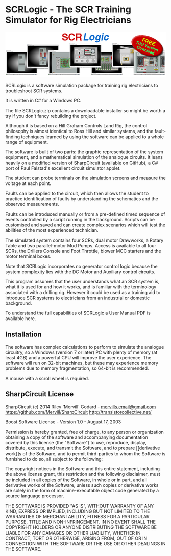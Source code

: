 # SCRLogic - The SCR Training Simulator for Rig Electricians

<p align="center">
<img src="https://raw.githubusercontent.com/gary-1959/SCRLogic/main/images/SCR-Logic-Banner-2.png" alt="SCRLogic - The SCR Training Simulator for Rig Electricians" title="SCRLogic - The SCR Training Simulator for Rig Electricians">
</p>

SCRLogic is a software simulation package for training rig electricians to troubleshoot SCR systems.

It is written in C# for a Windows PC.

The file SCRLogic.zip contains a downloadable installer so might be worth a try if you don't fancy rebuilding the project. 
																
Although it is based on a Hill Graham Controls Land Rig, the control philosophy is almost identical to Ross Hill and similar systems, and the fault-finding techniques learned by using the software can be applied to a whole range of equipment.

The software is built of two parts: the graphic representation of the system equipment, and a mathematical simulation of the analogue circuits. It leans heavily on a modified version of SharpCircuit (available on GitHub), a C# port of Paul Falstad's excellent circuit simulator applet.

The student can probe terminals on the simulation screens and measure the voltage at each point.

Faults can be applied to the circuit, which then allows the student to practice identification of faults by understanding the schematics and the observed measurements.

Faults can be introduced manually or from a pre-defined timed sequence of events controlled by a script running in the background. Scripts can be customised and saved and can create complex scenarios which will test the abilities of the most experienced technician.

The simulated system contains four SCRs, dual motor Drawworks, a Rotary Table and two parallel-motor Mud Pumps. Access is available to all four SCRs, the Drillers Console and Foot Throttle, blower MCC starters and the motor terminal boxes. 

Note that SCRLogic incorporates no generator control logic because the system complexity lies with the DC Motor and Auxiliary control circuits.

This program assumes that the user understands what an SCR system is, what it is used for and how it works, and is familiar with the terminology associated with a drilling rig. However it could be used as a training aid to introduce SCR systems to electricians from an industrial or domestic background.

To understand the full capabilities of SCRLogic a User Manual PDF is available here.

## Installation

The software has complex calculations to perform to simulate the analogue circuitry, so a Windows (version 7 or later) PC with plenty of memory (at least 4GB) and a powerful CPU will improve the user experience. The software will run on 32-bit machines, but these may experience memory problems due to memory fragmentation, so 64-bit is recommended.

A mouse with a scroll wheel is required.

## SharpCircuit License

SharpCircuit (c) 2014 Riley 'Mervill' Godard - mervills.email@gmail.com
https://github.com/Mervill/SharpCircuit
http://transistorcollective.net/

Boost Software License - Version 1.0 - August 17, 2003
 
Permission is hereby granted, free of charge, to any person or organization
obtaining a copy of the software and accompanying documentation covered by
this license (the "Software") to use, reproduce, display, distribute,
execute, and transmit the Software, and to prepare [[derivative work]]s of the
Software, and to permit third-parties to whom the Software is furnished to
do so, all subject to the following:
 
The copyright notices in the Software and this entire statement, including
the above license grant, this restriction and the following disclaimer,
must be included in all copies of the Software, in whole or in part, and
all derivative works of the Software, unless such copies or derivative
works are solely in the form of machine-executable object code generated by
a source language processor.
 
THE SOFTWARE IS PROVIDED "AS IS", WITHOUT WARRANTY OF ANY KIND, EXPRESS OR
IMPLIED, INCLUDING BUT NOT LIMITED TO THE WARRANTIES OF MERCHANTABILITY,
FITNESS FOR A PARTICULAR PURPOSE, TITLE AND NON-INFRINGEMENT. IN NO EVENT
SHALL THE COPYRIGHT HOLDERS OR ANYONE DISTRIBUTING THE SOFTWARE BE LIABLE
FOR ANY DAMAGES OR OTHER LIABILITY, WHETHER IN CONTRACT, TORT OR OTHERWISE,
ARISING FROM, OUT OF OR IN CONNECTION WITH THE SOFTWARE OR THE USE OR OTHER
DEALINGS IN THE SOFTWARE.


